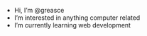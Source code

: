 - Hi, I’m @greasce
- I’m interested in anything computer related
- I’m currently learning web development

<!---
greasce/greasce is a ✨ special ✨ repository because its `README.md` (this file) appears on your GitHub profile.
You can click the Preview link to take a look at your changes.
--->
